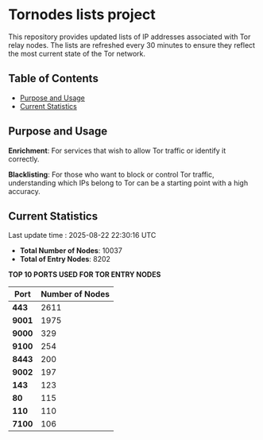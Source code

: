 # Tornodes lists project

This repository provides updated lists of IP addresses associated with Tor relay nodes. The lists are refreshed every 30 minutes to ensure they reflect the most current state of the Tor network.

## Table of Contents

- [Purpose and Usage](#purpose-and-usage)
- [Current Statistics](#current-statistics)


## Purpose and Usage

**Enrichment**: For services that wish to allow Tor traffic or identify it correctly.

**Blacklisting**: For those who want to block or control Tor traffic, understanding which IPs belong to Tor can be a starting point with a high accuracy.

## Current Statistics

Last update time : 2025-08-22 22:30:16 UTC

- **Total Number of Nodes**: 10037
- **Total of Entry Nodes**: 8202

**TOP 10 PORTS USED FOR TOR ENTRY NODES**

| **Port** | **Number of Nodes** |
|------|-----------------|
| **443**   | 2611  |
| **9001**   | 1975  |
| **9000**   | 329  |
| **9100**   | 254  |
| **8443**   | 200  |
| **9002**   | 197  |
| **143**   | 123  |
| **80**   | 115  |
| **110**   | 110  |
| **7100**   | 106  |

